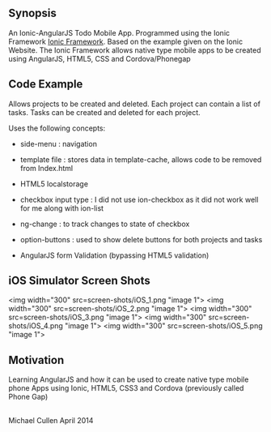 ## Synopsis

An Ionic-AngularJS Todo Mobile App. 
Programmed using the Ionic Framework [Ionic Framework](http://ionicframework.com/).
Based on the example given on the Ionic Website.
The Ionic Framework allows native type mobile apps to be created using AngularJS, HTML5, 
CSS and Cordova/Phonegap

## Code Example

Allows projects to be created and deleted. Each project can contain a list of tasks.
Tasks can be created and deleted for each project.

Uses the following concepts:

* side-menu : navigation

* template file : stores data in template-cache, allows code to be removed from Index.html

* HTML5 localstorage 

* checkbox input type : I did not use ion-checkbox as it did not work well for me along with ion-list

* ng-change : to track changes to state of checkbox

* option-buttons : used to show delete buttons for both projects and tasks

* AngularJS form Validation (bypassing HTML5 validation) 


## iOS Simulator Screen Shots


<img width="300" src=screen-shots/iOS_1.png "image 1"></img>
<img width="300" src=screen-shots/iOS_2.png "image 1"></img>
<img width="300" src=screen-shots/iOS_3.png "image 1"></img>
<img width="300" src=screen-shots/iOS_4.png "image 1"></img>
<img width="300" src=screen-shots/iOS_5.png "image 1"></img>

## Motivation

Learning AngularJS and how it can be used to create native type mobile phone Apps using 
Ionic, HTML5, CSS3 and Cordova (previously called Phone Gap)

##


Michael Cullen April 2014